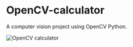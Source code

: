 # OpenCV-calculator
A computer vision project using OpenCV Python.

![OpenCV calculator](https://user-images.githubusercontent.com/69592754/188124341-4d44822a-f59c-4c13-bd44-529b914d4dbe.jpg)

